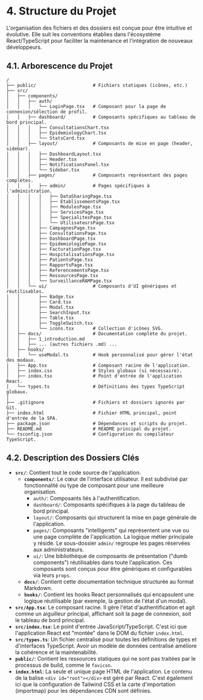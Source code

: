 # 4. Structure du Projet

L'organisation des fichiers et des dossiers est conçue pour être intuitive et évolutive. Elle suit les conventions établies dans l'écosystème React/TypeScript pour faciliter la maintenance et l'intégration de nouveaux développeurs.

## 4.1. Arborescence du Projet

```plaintext
/
├── public/                     # Fichiers statiques (icônes, etc.)
├── src/
│   ├── components/
│   │   ├── auth/
│   │   │   └── LoginPage.tsx   # Composant pour la page de connexion/sélection de profil.
│   │   ├── dashboard/          # Composants spécifiques au tableau de bord principal.
│   │   │   ├── ConsultationsChart.tsx
│   │   │   ├── EpidemiologyChart.tsx
│   │   │   └── StatsCard.tsx
│   │   ├── layout/             # Composants de mise en page (header, sidebar).
│   │   │   ├── DashboardLayout.tsx
│   │   │   ├── Header.tsx
│   │   │   ├── NotificationsPanel.tsx
│   │   │   └── Sidebar.tsx
│   │   ├── pages/              # Composants représentant des pages complètes.
│   │   │   ├── admin/          # Pages spécifiques à l'administration.
│   │   │   │   ├── DataSharingPage.tsx
│   │   │   │   ├── EtablissementsPage.tsx
│   │   │   │   ├── ModulesPage.tsx
│   │   │   │   ├── ServicesPage.tsx
│   │   │   │   ├── SpecialitesPage.tsx
│   │   │   │   └── UtilisateursPage.tsx
│   │   │   ├── CampagnesPage.tsx
│   │   │   ├── ConsultationsPage.tsx
│   │   │   ├── DashboardPage.tsx
│   │   │   ├── EpidemiologiePage.tsx
│   │   │   ├── FacturationPage.tsx
│   │   │   ├── HospitalisationsPage.tsx
│   │   │   ├── PatientsPage.tsx
│   │   │   ├── RapportsPage.tsx
│   │   │   ├── ReferencementsPage.tsx
│   │   │   ├── RessourcesPage.tsx
│   │   │   └── SurveillanceRAMPage.tsx
│   │   └── ui/                 # Composants d'UI génériques et réutilisables.
│   │       ├── Badge.tsx
│   │       ├── Card.tsx
│   │       ├── Modal.tsx
│   │       ├── SearchInput.tsx
│   │       ├── Table.tsx
│   │       ├── ToggleSwitch.tsx
│   │       └── icons.tsx       # Collection d'icônes SVG.
│   ├── docs/                   # Documentation complète du projet.
│   │   ├── 1_introduction.md
│   │   ├── ... (autres fichiers .md) ...
│   ├── hooks/
│   │   └── useModal.ts         # Hook personnalisé pour gérer l'état des modaux.
│   ├── App.tsx                 # Composant racine de l'application.
│   ├── index.css               # Styles globaux (si nécessaire).
│   ├── index.tsx               # Point d'entrée de l'application React.
│   └── types.ts                # Définitions des types TypeScript globaux.
│
├── .gitignore                  # Fichiers et dossiers ignorés par Git.
├── index.html                  # Fichier HTML principal, point d'entrée de la SPA.
├── package.json                # Dépendances et scripts du projet.
├── README.md                   # README principal du projet.
└── tsconfig.json               # Configuration du compilateur TypeScript.
```

## 4.2. Description des Dossiers Clés

-   **`src/`**: Contient tout le code source de l'application.
    -   **`components/`**: Le cœur de l'interface utilisateur. Il est subdivisé par fonctionnalité ou type de composant pour une meilleure organisation.
        -   `auth/`: Composants liés à l'authentification.
        -   `dashboard/`: Composants spécifiques à la page du tableau de bord principal.
        -   `layout/`: Composants qui structurent la mise en page générale de l'application.
        -   `pages/`: Composants "intelligents" qui représentent une vue ou une page complète de l'application. La logique métier principale y réside. Le sous-dossier `admin/` regroupe les pages réservées aux administrateurs.
        -   `ui/`: Une bibliothèque de composants de présentation ("dumb components") réutilisables dans toute l'application. Ces composants sont conçus pour être génériques et configurables via leurs `props`.
    -   **`docs/`**: Contient cette documentation technique structurée au format Markdown.
    -   **`hooks/`**: Contient les hooks React personnalisés qui encapsulent une logique réutilisable (par exemple, la gestion de l'état d'un modal).
-   **`src/App.tsx`**: Le composant racine. Il gère l'état d'authentification et agit comme un aiguilleur principal, affichant soit la page de connexion, soit le tableau de bord principal.
-   **`src/index.tsx`**: Le point d'entrée JavaScript/TypeScript. C'est ici que l'application React est "montée" dans le DOM du fichier `index.html`.
-   **`src/types.ts`**: Un fichier centralisé pour toutes les définitions de types et d'interfaces TypeScript. Avoir un modèle de données centralisé améliore la cohérence et la maintenabilité.
-   **`public/`**: Contient les ressources statiques qui ne sont pas traitées par le processus de build, comme le `favicon`.
-   **`index.html`**: La seule et unique page HTML de l'application. Le contenu de la balise `<div id="root"></div>` est géré par React. C'est également ici que la configuration de Tailwind CSS et la carte d'importation (importmap) pour les dépendances CDN sont définies.